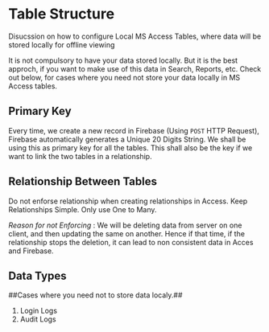 # Table Structure #
Disucssion on how to configure Local MS Access Tables, where data will be stored locally for offline viewing

It is not compulsory to have your data stored locally. But it is the best approch, if you want to make use of this data in Search, Reports, etc. Check out below, for cases where you need not store your data locally in MS Access tables.


## Primary Key ##
Every time, we create a new record in Firebase (Using `POST` HTTP Request), Firebase automatically generates a Unique 20 Digits String.
We shall be using this as primary key for all the tables. This shall also be the key if we want to link the two tables in a relationship.

## Relationship Between Tables ##
Do not enforse relationship when creating relationships in Access. 
Keep Relationships Simple. Only use One to Many.

*Reason for not Enforcing* : We will be deleting data from server on one client, and then updating the same on another. Hence if that time, if the relationship stops the deletion, it can lead to non consistent data in Acces and Firebase.

## Data Types ##



##Cases where you need not to store data localy.##
  1. Login Logs
  2. Audit Logs
